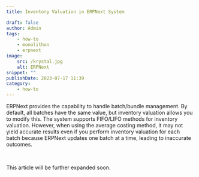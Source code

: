 ```yaml
---
title: Inventory Valuation in ERPNext System

draft: false
author: Admin
tags:
    - how-to
    - monolithon
    - erpnext
image:
    src: /krystal.jpg
    alt: ERPNext
snippet: ""
publishDate: 2023-07-17 11:39
category:
    - how-to
---
```


<div class="ql-editor read-mode"><p>ERPNext provides the capability to handle batch/bundle management. By default, all batches have the same value, but inventory valuation allows you to modify this. The system supports FIFO/LIFO methods for inventory valuation. However, when using the average costing method, it may not yield accurate results even if you perform inventory valuation for each batch because ERPNext updates one batch at a time, leading to inaccurate outcomes.</p><p><br></p><p>This article will be further expanded soon.</p></div>
